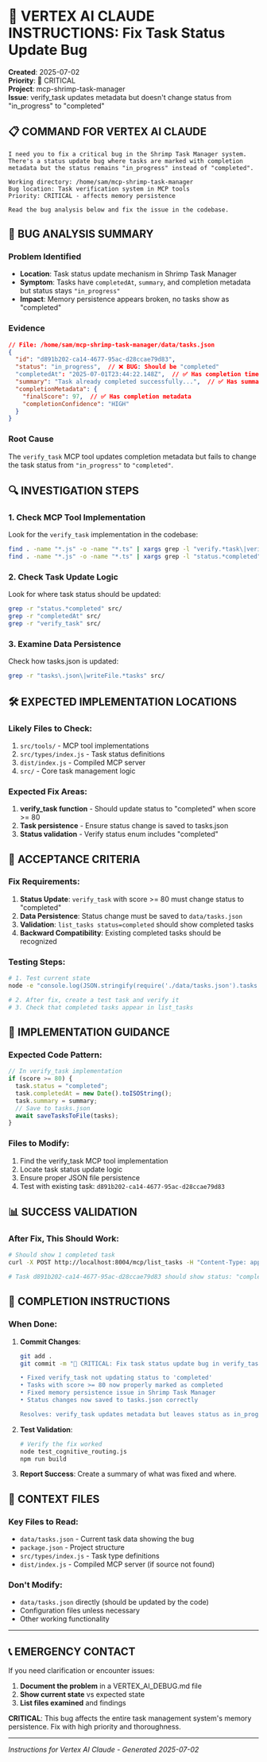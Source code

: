 # 🔧 VERTEX AI CLAUDE INSTRUCTIONS: Fix Task Status Update Bug

**Created**: 2025-07-02  
**Priority**: 🔴 CRITICAL  
**Project**: mcp-shrimp-task-manager  
**Issue**: verify_task updates metadata but doesn't change status from "in_progress" to "completed"

## 📋 COMMAND FOR VERTEX AI CLAUDE

```
I need you to fix a critical bug in the Shrimp Task Manager system. There's a status update bug where tasks are marked with completion metadata but the status remains "in_progress" instead of "completed".

Working directory: /home/sam/mcp-shrimp-task-manager
Bug location: Task verification system in MCP tools
Priority: CRITICAL - affects memory persistence

Read the bug analysis below and fix the issue in the codebase.
```

## 🚨 BUG ANALYSIS SUMMARY

### **Problem Identified**
- **Location**: Task status update mechanism in Shrimp Task Manager
- **Symptom**: Tasks have `completedAt`, `summary`, and completion metadata but status stays `"in_progress"`
- **Impact**: Memory persistence appears broken, no tasks show as "completed"

### **Evidence**
```json
// File: /home/sam/mcp-shrimp-task-manager/data/tasks.json
{
  "id": "d891b202-ca14-4677-95ac-d28ccae79d83",
  "status": "in_progress",  // ❌ BUG: Should be "completed"
  "completedAt": "2025-07-01T23:44:22.148Z",  // ✅ Has completion timestamp
  "summary": "Task already completed successfully...",  // ✅ Has summary
  "completionMetadata": {
    "finalScore": 97,  // ✅ Has completion metadata
    "completionConfidence": "HIGH"
  }
}
```

### **Root Cause**
The `verify_task` MCP tool updates completion metadata but fails to change the task status from `"in_progress"` to `"completed"`.

## 🔍 INVESTIGATION STEPS

### **1. Check MCP Tool Implementation**
Look for the `verify_task` implementation in the codebase:
```bash
find . -name "*.js" -o -name "*.ts" | xargs grep -l "verify.*task\|verifyTask"
find . -name "*.js" -o -name "*.ts" | xargs grep -l "status.*completed"
```

### **2. Check Task Update Logic**
Look for where task status should be updated:
```bash
grep -r "status.*completed" src/
grep -r "completedAt" src/
grep -r "verify_task" src/
```

### **3. Examine Data Persistence**
Check how tasks.json is updated:
```bash
grep -r "tasks\.json\|writeFile.*tasks" src/
```

## 🛠️ EXPECTED IMPLEMENTATION LOCATIONS

### **Likely Files to Check:**
1. `src/tools/` - MCP tool implementations
2. `src/types/index.js` - Task status definitions
3. `dist/index.js` - Compiled MCP server
4. `src/` - Core task management logic

### **Expected Fix Areas:**
1. **verify_task function** - Should update status to "completed" when score >= 80
2. **Task persistence** - Ensure status change is saved to tasks.json
3. **Status validation** - Verify status enum includes "completed"

## 🎯 ACCEPTANCE CRITERIA

### **Fix Requirements:**
1. **Status Update**: `verify_task` with score >= 80 must change status to "completed"
2. **Data Persistence**: Status change must be saved to `data/tasks.json`
3. **Validation**: `list_tasks status=completed` should show completed tasks
4. **Backward Compatibility**: Existing completed tasks should be recognized

### **Testing Steps:**
```bash
# 1. Test current state
node -e "console.log(JSON.stringify(require('./data/tasks.json').tasks.filter(t => t.status === 'completed'), null, 2))"

# 2. After fix, create a test task and verify it
# 3. Check that completed tasks appear in list_tasks
```

## 🔧 IMPLEMENTATION GUIDANCE

### **Expected Code Pattern:**
```typescript
// In verify_task implementation
if (score >= 80) {
  task.status = "completed";
  task.completedAt = new Date().toISOString();
  task.summary = summary;
  // Save to tasks.json
  await saveTasksToFile(tasks);
}
```

### **Files to Modify:**
1. Find the verify_task MCP tool implementation
2. Locate task status update logic
3. Ensure proper JSON file persistence
4. Test with existing task: `d891b202-ca14-4677-95ac-d28ccae79d83`

## 📊 SUCCESS VALIDATION

### **After Fix, This Should Work:**
```bash
# Should show 1 completed task
curl -X POST http://localhost:8004/mcp/list_tasks -H "Content-Type: application/json" -d '{"status": "completed"}'

# Task d891b202-ca14-4677-95ac-d28ccae79d83 should show status: "completed"
```

## 🚀 COMPLETION INSTRUCTIONS

### **When Done:**
1. **Commit Changes**: 
   ```bash
   git add .
   git commit -m "🔧 CRITICAL: Fix task status update bug in verify_task

   • Fixed verify_task not updating status to 'completed'
   • Tasks with score >= 80 now properly marked as completed
   • Fixed memory persistence issue in Shrimp Task Manager
   • Status changes now saved to tasks.json correctly

   Resolves: verify_task updates metadata but leaves status as in_progress"
   ```

2. **Test Validation**:
   ```bash
   # Verify the fix worked
   node test_cognitive_routing.js
   npm run build
   ```

3. **Report Success**:
   Create a summary of what was fixed and where.

## 🔗 CONTEXT FILES

### **Key Files to Read:**
- `data/tasks.json` - Current task data showing the bug
- `package.json` - Project structure
- `src/types/index.js` - Task type definitions
- `dist/index.js` - Compiled MCP server (if source not found)

### **Don't Modify:**
- `data/tasks.json` directly (should be updated by the code)
- Configuration files unless necessary
- Other working functionality

---

## 📞 EMERGENCY CONTACT

If you need clarification or encounter issues:
1. **Document the problem** in a VERTEX_AI_DEBUG.md file
2. **Show current state** vs expected state
3. **List files examined** and findings

**CRITICAL**: This bug affects the entire task management system's memory persistence. Fix with high priority and thoroughness.

---

*Instructions for Vertex AI Claude - Generated 2025-07-02*